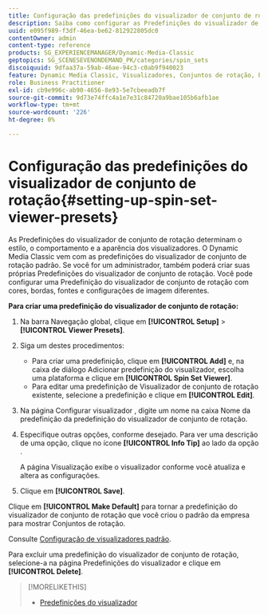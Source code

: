 ```yaml
---
title: Configuração das predefinições do visualizador de conjunto de rotação
description: Saiba como configurar as Predefinições do visualizador de conjunto de rotação.
uuid: e095f989-f3df-46ea-be62-812922805dc0
contentOwner: admin
content-type: reference
products: SG_EXPERIENCEMANAGER/Dynamic-Media-Classic
geptopics: SG_SCENESEVENONDEMAND_PK/categories/spin_sets
discoiquuid: 9dfaa37a-59ab-46ae-94c3-c0ab9f940023
feature: Dynamic Media Classic, Visualizadores, Conjuntos de rotação, Predefinições do visualizador
role: Business Practitioner
exl-id: cb9e996c-ab90-4656-8e93-5e7cbeeadb7f
source-git-commit: 9d73e74ffc4a1e7e31c84720a9bae105b6afb1ae
workflow-type: tm+mt
source-wordcount: '226'
ht-degree: 0%

---
```


# Configuração das predefinições do visualizador de conjunto de rotação{#setting-up-spin-set-viewer-presets}

As Predefinições do visualizador de conjunto de rotação determinam o estilo, o comportamento e a aparência dos visualizadores. O Dynamic Media Classic vem com as predefinições do visualizador de conjunto de rotação padrão. Se você for um administrador, também poderá criar suas próprias Predefinições do visualizador de conjunto de rotação. Você pode configurar uma Predefinição do visualizador de conjunto de rotação com cores, bordas, fontes e configurações de imagem diferentes.

**Para criar uma predefinição do visualizador de conjunto de rotação:**

1. Na barra Navegação global, clique em **[!UICONTROL Setup]** > **[!UICONTROL Viewer Presets]**.
1. Siga um destes procedimentos:

   * Para criar uma predefinição, clique em **[!UICONTROL Add]** e, na caixa de diálogo Adicionar predefinição do visualizador, escolha uma plataforma e clique em **[!UICONTROL Spin Set Viewer]**.
   * Para editar uma predefinição de Visualizador de conjunto de rotação existente, selecione a predefinição e clique em **[!UICONTROL Edit]**.

1. Na página Configurar visualizador , digite um nome na caixa Nome da predefinição da predefinição do visualizador de conjunto de rotação.
1. Especifique outras opções, conforme desejado. Para ver uma descrição de uma opção, clique no ícone **[!UICONTROL Info Tip]** ao lado da opção .

   A página Visualização exibe o visualizador conforme você atualiza e altera as configurações.

1. Clique em **[!UICONTROL Save]**.

Clique em **[!UICONTROL Make Default]** para tornar a predefinição do visualizador de conjunto de rotação que você criou o padrão da empresa para mostrar Conjuntos de rotação.

Consulte [Configuração de visualizadores padrão](application-setup.md#configuring_default_viewers).

Para excluir uma predefinição do visualizador de conjunto de rotação, selecione-a na página Predefinições do visualizador e clique em **[!UICONTROL Delete]**.

>[!MORELIKETHIS]
>
>* [Predefinições do visualizador](application-setup.md#viewer_presets)

